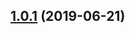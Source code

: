 <a name="1.0.1"></a>
## [1.0.1](https://github.com/hypeJunction/Elgg3-hypePostAdmin/compare/1.0.0...1.0.1) (2019-06-21)



